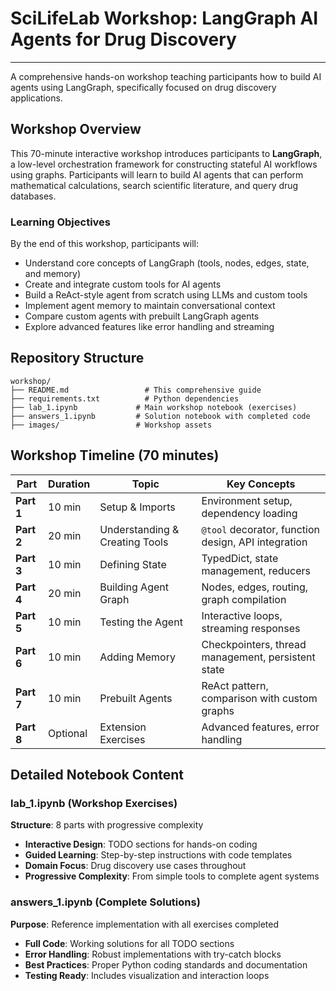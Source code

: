 # SciLifeLab Workshop: LangGraph AI Agents for Drug Discovery
---

A comprehensive hands-on workshop teaching participants how to build AI agents using LangGraph, specifically focused on drug discovery applications.

## Workshop Overview

This 70-minute interactive workshop introduces participants to **LangGraph**, a low-level orchestration framework for constructing stateful AI workflows using graphs. Participants will learn to build AI agents that can perform mathematical calculations, search scientific literature, and query drug databases.

### Learning Objectives

By the end of this workshop, participants will:
- Understand core concepts of LangGraph (tools, nodes, edges, state, and memory)
- Create and integrate custom tools for AI agents
- Build a ReAct-style agent from scratch using LLMs and custom tools
- Implement agent memory to maintain conversational context
- Compare custom agents with prebuilt LangGraph agents
- Explore advanced features like error handling and streaming

## Repository Structure

```
workshop/
├── README.md                 # This comprehensive guide
├── requirements.txt          # Python dependencies
├── lab_1.ipynb             # Main workshop notebook (exercises)
├── answers_1.ipynb         # Solution notebook with completed code
├── images/                 # Workshop assets
```

## Workshop Timeline (70 minutes)

| Part | Duration | Topic | Key Concepts |
|------|----------|-------|--------------|
| **Part 1** | 10 min | Setup & Imports | Environment setup, dependency loading |
| **Part 2** | 20 min | Understanding & Creating Tools | `@tool` decorator, function design, API integration |
| **Part 3** | 10 min | Defining State | TypedDict, state management, reducers |
| **Part 4** | 20 min | Building Agent Graph | Nodes, edges, routing, graph compilation |
| **Part 5** | 10 min | Testing the Agent | Interactive loops, streaming responses |
| **Part 6** | 10 min | Adding Memory | Checkpointers, thread management, persistent state |
| **Part 7** | 10 min | Prebuilt Agents | ReAct pattern, comparison with custom graphs |
| **Part 8** | Optional | Extension Exercises | Advanced features, error handling |


## Detailed Notebook Content

### lab_1.ipynb (Workshop Exercises)

**Structure**: 8 parts with progressive complexity
- **Interactive Design**: TODO sections for hands-on coding
- **Guided Learning**: Step-by-step instructions with code templates
- **Domain Focus**: Drug discovery use cases throughout
- **Progressive Complexity**: From simple tools to complete agent systems

### answers_1.ipynb (Complete Solutions)

**Purpose**: Reference implementation with all exercises completed
- **Full Code**: Working solutions for all TODO sections  
- **Error Handling**: Robust implementations with try-catch blocks
- **Best Practices**: Proper Python coding standards and documentation
- **Testing Ready**: Includes visualization and interaction loops



